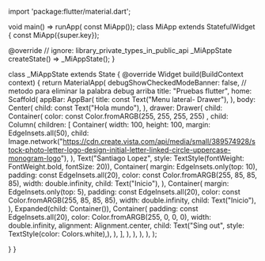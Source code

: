 import 'package:flutter/material.dart';

void main() => runApp( const MiApp());
class MiApp extends StatefulWidget {
  const MiApp({super.key});
 
  @override
  // ignore: library_private_types_in_public_api
  _MiAppState createState() => _MiAppState();
}

class _MiAppState extends State<MiApp> {
  @override
  Widget build(BuildContext context) {
    return MaterialApp(
      debugShowCheckedModeBanner: false, // metodo para eliminar la palabra debug arriba
      title: "Pruebas flutter",
      home: Scaffold(
        appBar: AppBar(
          title: const Text("Menu lateral- Drawer"),
        ),
        body: Center(
          child: const Text("Hola mundo"),
        ),
        drawer: Drawer(
          child: Container(
            color: const Color.fromARGB(255, 255, 255, 255) ,
            child: Column(
              children: [
                Container(
                  width: 100,
                  height: 100,
                  margin: EdgeInsets.all(50),
                  child: Image.network("https://cdn.create.vista.com/api/media/small/389574928/stock-photo-letter-logo-design-initial-letter-linked-circle-uppercase-monogram-logo"),
                ),
                Text("Santiago Lopez", style: TextStyle(fontWeight: FontWeight.bold, fontSize: 20)),
                Container(
                  margin: EdgeInsets.only(top: 10),
                  padding: const EdgeInsets.all(20),
                  color:  const Color.fromARGB(255, 85, 85, 85),
                  width: double.infinity,
                  child: Text("Inicio"),
                ),
                Container(
                  margin: EdgeInsets.only(top: 5),
                  padding: const EdgeInsets.all(20),
                  color:  const Color.fromARGB(255, 85, 85, 85),
                  width: double.infinity,
                  child: Text("Inicio"),
                ),
                Expanded(child: Container()),
                Container(
                  padding: const EdgeInsets.all(20),
                  color:  Color.fromARGB(255, 0, 0, 0),
                  width: double.infinity,
                  alignment: Alignment.center,
                  child: Text("Sing out", style: TextStyle(color: Colors.white),),
                ),
              ],
            ),
          ),
        ),
        ),
      );
    
  }
}